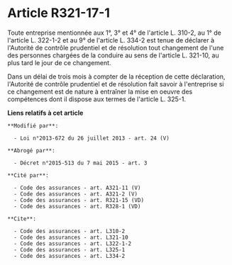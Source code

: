 # Article R321-17-1

Toute entreprise mentionnée aux 1°, 3° et 4° de l'article L. 310-2, au 1° de l'article L. 322-1-2 et au 9° de l'article L.
334-2 est tenue de déclarer à l'Autorité de contrôle prudentiel et de résolution tout changement de l'une des personnes
chargées de la conduire au sens de l'article L. 321-10, au plus tard le jour de ce changement. 

Dans un délai de trois mois à compter de la réception de cette déclaration, l'Autorité de contrôle prudentiel et de
résolution fait savoir à l'entreprise si ce changement est de nature à entraîner la mise en oeuvre des compétences dont il
dispose aux termes de l'article L. 325-1.

**Liens relatifs à cet article**

	**Modifié par**:

	  - Loi n°2013-672 du 26 juillet 2013 - art. 24 (V)

	**Abrogé par**:

	  - Décret n°2015-513 du 7 mai 2015 - art. 3

	**Cité par**:

	  - Code des assurances - art. A321-11 (V)
	  - Code des assurances - art. A321-2 (V)
	  - Code des assurances - art. R321-15 (VD)
	  - Code des assurances - art. R328-1 (VD)

	**Cite**:

	  - Code des assurances - art. L310-2
	  - Code des assurances - art. L321-10
	  - Code des assurances - art. L322-1-2
	  - Code des assurances - art. L325-1
	  - Code des assurances - art. L334-2
